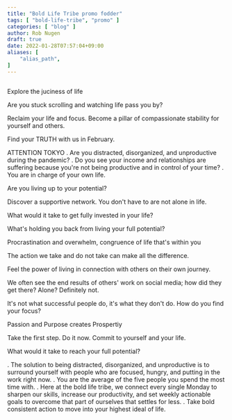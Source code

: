 ```yaml
---
title: "Bold Life Tribe promo fodder"
tags: [ "bold-life-tribe", "promo" ]
categories: [ "blog" ]
author: Rob Nugen
draft: true
date: 2022-01-28T07:57:04+09:00
aliases: [
    "alias_path",
]
---
```


<img
src="episode_image"
alt=""
class="title" />

Explore the juciness of life

Are you stuck scrolling and watching life pass you by?

Reclaim your life and focus.  Become a pillar of compassionate
stability for yourself and others.

Find your TRUTH with us in February.



ATTENTION TOKYO
.
Are you distracted, disorganized, and unproductive during the pandemic?
.
Do you see your income and relationships are suffering because you're
not being productive and in control of your time?
.
You are in charge of your own life.

Are you living up to your potential?

Discover a supportive network.  You don't have to are not alone in life.

What would it take to get fully invested in your life?

What's holding you back from living your full potential?

Procrastination and overwhelm, congruence of life that's within you

The action we take and do not take can make all the difference.

Feel the power of living in connection with others on their own journey.

We
often see the end results of others' work on social media; how did they get there?
Alone? Definitely not.

It's not what successful people do, it's what they don't do.   How do
you find your focus?

Passion and Purpose creates Prospertiy

Take the first step.  Do it now.  Commit to yourself and your life.

What would it take to reach your full potential?

.
The solution to being distracted, disorganized, and unproductive is to
surround yourself with people who are focused, hungry, and putting in the work right now.
.
You are the average of the five people you spend the most time with.
.
Here at the bold life tribe, we connect every single Monday to sharpen our skills, increase our productivity, and set weekly actionable goals to overcome that part of ourselves that settles for less.
.
Take bold consistent action to move into your highest ideal of life.
